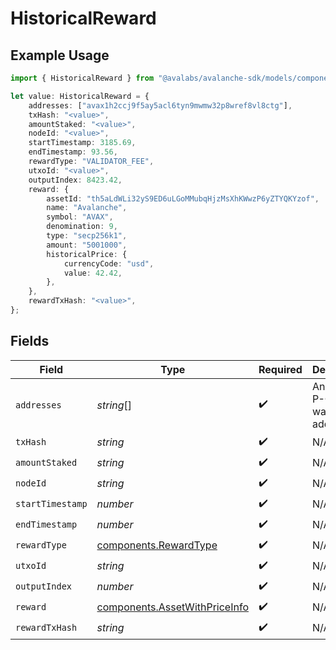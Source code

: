# HistoricalReward

## Example Usage

```typescript
import { HistoricalReward } from "@avalabs/avalanche-sdk/models/components";

let value: HistoricalReward = {
    addresses: ["avax1h2ccj9f5ay5acl6tyn9mwmw32p8wref8vl8ctg"],
    txHash: "<value>",
    amountStaked: "<value>",
    nodeId: "<value>",
    startTimestamp: 3185.69,
    endTimestamp: 93.56,
    rewardType: "VALIDATOR_FEE",
    utxoId: "<value>",
    outputIndex: 8423.42,
    reward: {
        assetId: "th5aLdWLi32yS9ED6uLGoMMubqHjzMsXhKWwzP6yZTYQKYzof",
        name: "Avalanche",
        symbol: "AVAX",
        denomination: 9,
        type: "secp256k1",
        amount: "5001000",
        historicalPrice: {
            currencyCode: "usd",
            value: 42.42,
        },
    },
    rewardTxHash: "<value>",
};
```

## Fields

| Field                                                                          | Type                                                                           | Required                                                                       | Description                                                                    | Example                                                                        |
| ------------------------------------------------------------------------------ | ------------------------------------------------------------------------------ | ------------------------------------------------------------------------------ | ------------------------------------------------------------------------------ | ------------------------------------------------------------------------------ |
| `addresses`                                                                    | *string*[]                                                                     | :heavy_check_mark:                                                             | An array of P-Chain wallet addresses.                                          | [<br/>"avax1h2ccj9f5ay5acl6tyn9mwmw32p8wref8vl8ctg"<br/>]                      |
| `txHash`                                                                       | *string*                                                                       | :heavy_check_mark:                                                             | N/A                                                                            |                                                                                |
| `amountStaked`                                                                 | *string*                                                                       | :heavy_check_mark:                                                             | N/A                                                                            |                                                                                |
| `nodeId`                                                                       | *string*                                                                       | :heavy_check_mark:                                                             | N/A                                                                            |                                                                                |
| `startTimestamp`                                                               | *number*                                                                       | :heavy_check_mark:                                                             | N/A                                                                            |                                                                                |
| `endTimestamp`                                                                 | *number*                                                                       | :heavy_check_mark:                                                             | N/A                                                                            |                                                                                |
| `rewardType`                                                                   | [components.RewardType](../../models/components/rewardtype.md)                 | :heavy_check_mark:                                                             | N/A                                                                            |                                                                                |
| `utxoId`                                                                       | *string*                                                                       | :heavy_check_mark:                                                             | N/A                                                                            |                                                                                |
| `outputIndex`                                                                  | *number*                                                                       | :heavy_check_mark:                                                             | N/A                                                                            |                                                                                |
| `reward`                                                                       | [components.AssetWithPriceInfo](../../models/components/assetwithpriceinfo.md) | :heavy_check_mark:                                                             | N/A                                                                            |                                                                                |
| `rewardTxHash`                                                                 | *string*                                                                       | :heavy_check_mark:                                                             | N/A                                                                            |                                                                                |